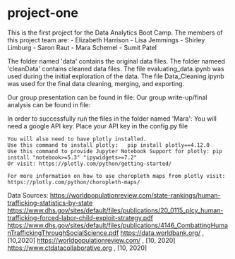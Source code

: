 # project-one

This is the first project for the Data Analytics Boot Camp.
The members of this project team are:
    - Elizabeth Harrison
    - Lisa Jemmings
    - Shirley Limburg
    - Saron Raut
    - Mara Schemel
    - Sumit Patel

The folder named 'data' contains the original data files.
The folder nameed 'cleanData' contains cleaned data files.
    The file evaluating_data.ipynb was used during the initial exploration of the data.
    The file Data_Cleaning.ipynb was used for the final data cleaning, merging, and exporting.

Our group presentation can be found in file: 
Our group write-up/final analysis can be found in file:


In order to successfully run the files in the folder named 'Mara':
    You will need a google API key. Place your API key in the config.py file

    You will also need to have plotly installed.
    Use this command to install plotly:   pip install plotly==4.12.0
    Use this command to provide Jupyter Notebook Support for plotly: pip install "notebook>=5.3" "ipywidgets>=7.2"
    Or visit: https://plotly.com/python/getting-started/

    For more information on how to use choropleth maps from plotly visit: https://plotly.com/python/choropleth-maps/
    

Data Sources:
https://worldpopulationreview.com/state-rankings/human-trafficking-statistics-by-state
https://www.dhs.gov/sites/default/files/publications/20_0115_plcy_human-trafficking-forced-labor-child-exploit-strategy.pdf 
https://www.dhs.gov/sites/default/files/publications/4146_CombattingHumanTraffickingThroughSocialScience.pdf
https://data.worldbank.org/ , [10,2020]
https://worldpopulationreview.com/ , [10, 2020]
https://www.ctdatacollaborative.org  , [10, 2020]